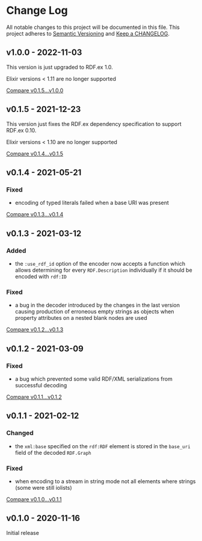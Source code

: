 # Change Log

All notable changes to this project will be documented in this file.
This project adheres to [Semantic Versioning](http://semver.org/) and
[Keep a CHANGELOG](http://keepachangelog.com).


## v1.0.0 - 2022-11-03

This version is just upgraded to RDF.ex 1.0.

Elixir versions < 1.11 are no longer supported

[Compare v0.1.5...v1.0.0](https://github.com/rdf-elixir/rdf-xml-ex/compare/v0.1.5...v1.0.0)



## v0.1.5 - 2021-12-23

This version just fixes the RDF.ex dependency specification to support RDF.ex 0.10.

Elixir versions < 1.10 are no longer supported


[Compare v0.1.4...v0.1.5](https://github.com/rdf-elixir/rdf-xml-ex/compare/v0.1.4...v0.1.5)



## v0.1.4 - 2021-05-21

### Fixed

- encoding of typed literals failed when a base URI was present


[Compare v0.1.3...v0.1.4](https://github.com/rdf-elixir/rdf-xml-ex/compare/v0.1.3...v0.1.4)



## v0.1.3 - 2021-03-12

### Added

- the `:use_rdf_id` option of the encoder now accepts a function which allows determining
  for every `RDF.Description` individually if it should be encoded with `rdf:ID`  

### Fixed

- a bug in the decoder introduced by the changes in the last version causing production
  of erroneous empty strings as objects when property attributes on a nested blank nodes 
  are used


[Compare v0.1.2...v0.1.3](https://github.com/rdf-elixir/rdf-xml-ex/compare/v0.1.2...v0.1.3)



## v0.1.2 - 2021-03-09

### Fixed

- a bug which prevented some valid RDF/XML serializations from successful decoding 


[Compare v0.1.1...v0.1.2](https://github.com/rdf-elixir/rdf-xml-ex/compare/v0.1.1...v0.1.2)



## v0.1.1 - 2021-02-12

### Changed

- the `xml:base` specified on the `rdf:RDF` element is stored in the `base_uri`
  field of the decoded `RDF.Graph` 

### Fixed

- when encoding to a stream in string mode not all elements where strings 
  (some were still iolists) 


[Compare v0.1.0...v0.1.1](https://github.com/rdf-elixir/rdf-xml-ex/compare/v0.1.0...v0.1.1)



## v0.1.0 - 2020-11-16

Initial release
